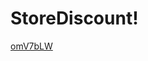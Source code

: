 # StoreDiscount!



[omV7bLW](https://user-images.githubusercontent.com/16141845/213325902-fdc88c8b-3cdb-4d2c-b8d4-64d4a4dc8956.gif)
